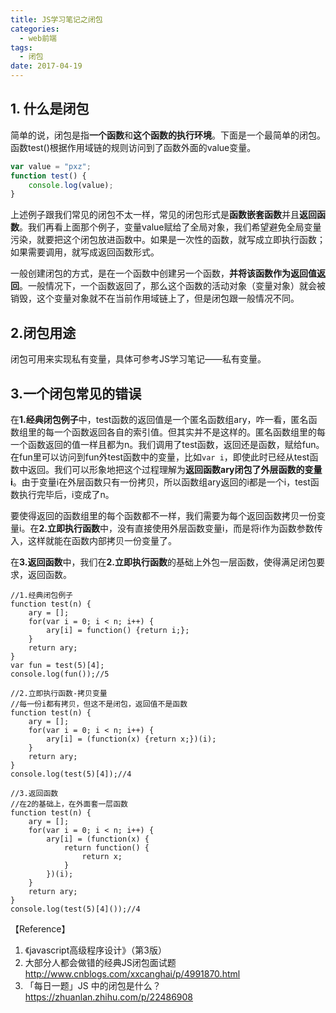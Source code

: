 ```yaml
---
title: JS学习笔记之闭包
categories:
  - web前端
tags:
  - 闭包
date: 2017-04-19
---
```


## 1. 什么是闭包
简单的说，闭包是指**一个函数**和**这个函数的执行环境**。下面是一个最简单的闭包。函数test()根据作用域链的规则访问到了函数外面的value变量。

<!-- more -->

```javascript
var value = "pxz";
function test() {
    console.log(value);
}
```
上述例子跟我们常见的闭包不太一样，常见的闭包形式是**函数嵌套函数**并且**返回函数**。我们再看上面那个例子，变量value赋给了全局对象，我们希望避免全局变量污染，就要把这个闭包放进函数中。如果是一次性的函数，就写成立即执行函数；如果需要调用，就写成返回函数形式。

一般创建闭包的方式，是在一个函数中创建另一个函数，**并将该函数作为返回值返回**。一般情况下，一个函数返回了，那么这个函数的活动对象（变量对象）就会被销毁，这个变量对象就不在当前作用域链上了，但是闭包跟一般情况不同。

## 2.闭包用途
闭包可用来实现私有变量，具体可参考JS学习笔记——私有变量。

## 3.一个闭包常见的错误
在**1.经典闭包例子**中，test函数的返回值是一个匿名函数组ary，咋一看，匿名函数组里的每一个函数返回各自的索引值。但其实并不是这样的。匿名函数组里的每一个函数返回的值一样且都为n。我们调用了test函数，返回还是函数，赋给fun。在fun里可以访问到fun外test函数中的变量，比如`var i`，即使此时已经从test函数中返回。我们可以形象地把这个过程理解为**返回函数ary闭包了外层函数的变量i**。由于变量i在外层函数只有一份拷贝，所以函数组ary返回的i都是一个i，test函数执行完毕后，i变成了n。

要使得返回的函数组里的每个函数都不一样，我们需要为每个返回函数拷贝一份变量i。在**2.立即执行函数**中，没有直接使用外层函数变量i，而是将i作为函数参数传入，这样就能在函数内部拷贝一份变量了。

在**3.返回函数**中，我们在**2.立即执行函数**的基础上外包一层函数，使得满足闭包要求，返回函数。

```
//1.经典闭包例子
function test(n) {
    ary = [];
    for(var i = 0; i < n; i++) {
        ary[i] = function() {return i;};
    }
    return ary;
}
var fun = test(5)[4];
console.log(fun());//5

//2.立即执行函数-拷贝变量
//每一份i都有拷贝，但这不是闭包，返回值不是函数
function test(n) {
    ary = [];
    for(var i = 0; i < n; i++) {
        ary[i] = (function(x) {return x;})(i);
    }
    return ary;
}
console.log(test(5)[4]);//4

//3.返回函数
//在2的基础上，在外面套一层函数
function test(n) {
    ary = [];
    for(var i = 0; i < n; i++) {
        ary[i] = (function(x) {
        	return function() {
        		return x;
        	}
        })(i);
    }
    return ary;
}
console.log(test(5)[4]());//4
```

【Reference】
1. 《javascript高级程序设计》（第3版）
2. 大部分人都会做错的经典JS闭包面试题 http://www.cnblogs.com/xxcanghai/p/4991870.html
3. 「每日一题」JS 中的闭包是什么？ https://zhuanlan.zhihu.com/p/22486908